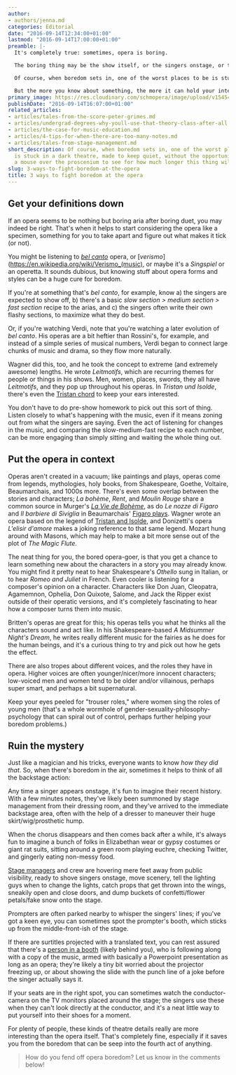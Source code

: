```yaml
---
author:
- authors/jenna.md
categories: Editorial
date: "2016-09-14T12:34:00+01:00"
lastmod: "2016-09-14T17:00:00+01:00"
preamble: |-
  It's completely true: sometimes, opera is boring.

  The boring thing may be the show itself, or the singers onstage, or the fact that you didn't want to go to the opera tonight in the first place, or that you've already seen this opera a bunch of times and you're bored with the story.

  Of course, when boredom sets in, one of the worst places to be is stuck in a dark theatre, made to keep quiet, without the opportunity to hover a mouse over the proscenium, like it's a giant laptop screen, to see for how much longer this thing will go on.

  But the more you know about something, the more it can hold your interest. We're not offering you a crash course in opera appreciation; rather, we're invested in your coming home from any night out at the opera feeling like you've been made to think.
primary_image: https://res.cloudinary.com/schmopera/image/upload/v1545409169/media/webhook-uploads/1473864460658/2016-09-15---Bored.jpg.jpg
publishDate: "2016-09-14T16:07:00+01:00"
related_articles:
- articles/tales-from-the-score-peter-grimes.md
- articles/undergrad-degrees-why-youll-use-that-theory-class-after-all.md
- articles/the-case-for-music-education.md
- articles/4-tips-for-when-there-are-too-many-notes.md
- articles/tales-from-stage-management.md
short_description: Of course, when boredom sets in, one of the worst places to be
  is stuck in a dark theatre, made to keep quiet, without the opportunity to hover
  a mouse over the proscenium to see for how much longer this thing will go on.
slug: 3-ways-to-fight-boredom-at-the-opera
title: 3 ways to fight boredom at the opera
---
```


## Get your definitions down

If an opera seems to be nothing but boring aria after boring duet, you may indeed be right. That's when it helps to start considering the opera like a specimen, something for you to take apart and figure out what makes it tick (or not).

You might be listening to [*bel canto*](https://en.wikipedia.org/wiki/Bel_canto) opera, or [*verismo*](https://en.wikipedia.org/wiki/Verismo_(music), or maybe it's a *Singspiel* or an operetta. It sounds dubious, but knowing stuff about opera forms and styles can be a huge cure for boredom. 

If you're at something that's *bel canto*, for example, know a) the singers are expected to show off, b) there's a basic *slow section > medium section > fast section* recipe to the arias, and c) the singers often write their own flashy sections, to maximize what they do best.

Or, if you're watching Verdi, note that you're watching a later evolution of *bel canto*. His operas are a bit heftier than Rossini's, for example, and instead of a simple series of musical numbers, Verdi began to connect large chunks of music and drama, so they flow more naturally. 

Wagner did this, too, and he took the concept to extreme (and extremely awesome) lengths. He wrote *Leitmotifs*, which are recurring themes for people or things in his shows. Men, women, places, swords, they all have *Leitmotifs*, and they pop up throughout his operas. In *Tristan und Isolde*, there's even the [Tristan chord](https://en.wikipedia.org/wiki/Tristan_chord) to keep your ears interested.

You don't have to do pre-show homework to pick out this sort of thing. Listen closely to what's happening with the music, even if it means zoning out from what the singers are saying. Even the act of listening for changes in the music, and comparing the slow-medium-fast recipe to each number, can be more engaging than simply sitting and waiting the whole thing out.

## Put the opera in context

Operas aren't created in a vacuum; like paintings and plays, operas come from legends, mythologies, holy books, from Shakespeare, Goethe, Voltaire, Beaumarchais, and 1000s more. There's even some overlap between the stories and characters; *La bohème*, *Rent*, and *Moulin Rouge* share a common source in Murger's [*La Vie de Bohème*](https://en.wikipedia.org/wiki/La_Vie_de_Boh%C3%A8me), as do *Le nozze di Figaro* and *Il barbiere di Siviglia* in Beaumarchais' [Figaro plays](https://en.wikipedia.org/wiki/Pierre_Beaumarchais#The_Figaro_plays). Wagner wrote an opera based on the legend of [Tristan and Isolde](https://en.wikipedia.org/wiki/Tristan_and_Iseult), and Donizetti's opera *L'elisir d'amore* makes a joking reference to that same legend. Mozart hung around with Masons, which may help to make a bit more sense out of the plot of *The Magic Flute*.

The neat thing for you, the bored opera-goer, is that you get a chance to learn something new about the characters in a story you may already know. You might find it pretty neat to hear Shakespeare's *Othello* sung in Italian, or to hear *Romeo and Juliet* in French. Even cooler is listening for a composer's opinion on a character. Characters like Don Juan, Cleopatra, Agamemnon, Ophelia, Don Quixote, Salome, and Jack the Ripper exist outside of their operatic versions, and it's completely fascinating to hear how a composer turns them into music. 

Britten's operas are great for this; his operas tells you what he thinks all the characters sound and act like. In his Shakespeare-based *A Midsummer Night's Dream*, he writes really different music for the fairies as he does for the human beings, and it's a curious thing to try and pick out how he gets the effect.

There are also tropes about different voices, and the roles they have in opera. Higher voices are often younger/nicer/more innocent characters; low-voiced men and women tend to be older and/or villainous, perhaps super smart, and perhaps a bit supernatural. 

Keep your eyes peeled for "trouser roles," where women sing the roles of young men (that's a whole wormhole of gender-sexuality-philosophy-psychology that can spiral out of control, perhaps further helping your boredom problems.)

## Ruin the mystery

Just like a magician and his tricks, everyone wants to know *how they did that*. So, when there's boredom in the air, sometimes it helps to think of all the backstage action:

Any time a singer appears onstage, it's fun to imagine their recent history. With a few minutes notes, they've likely been summoned by stage management from their dressing room, and they've arrived to the immediate backstage area, often with the help of a dresser to maneuver their huge skirt/wig/prosthetic hump.

When the chorus disappears and then comes back after a while, it's always fun to imagine a bunch of folks in Elizabethan wear or gypsy costumes or giant rat suits, sitting around a green room playing euchre, checking Twitter, and gingerly eating non-messy food.

[Stage managers](/tales-from-stage-management/) and crew are hovering mere feet away from public visibility, ready to shove singers onstage, move scenery, tell the lighting guys when to change the lights, catch props that get thrown into the wings, sneakily open and close doors, and dump buckets of confetti/flower petals/fake snow onto the stage.

Prompters are often parked nearby to whisper the singers' lines; if you've got a keen eye, you can sometimes spot the prompter's booth, which sticks up from the middle-front-ish of the stage. 

If there are surtitles projected with a translated text, you can rest assured that there's a [person in a booth](/michelle-telford/) (likely behind you), who is following along with a copy of the music, armed with basically a Powerpoint presentation as long as an opera; they're likely a tiny bit worried about the projector freezing up, or about showing the slide with the punch line of a joke before the singer actually says it.

If your seats are in the right spot, you can sometimes watch the conductor-camera on the TV monitors placed around the stage; the singers use these when they can't look directly at the conductor, and it's a neat little way to put yourself into their shoes for a moment.

For plenty of people, these kinds of theatre details really are more interesting than the opera itself. That's completely fine, especially if it saves you from the boredom that can be seep into the fourth act of anything.

>How do you fend off opera boredom? Let us know in the comments below!
